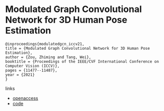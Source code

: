# Modulated Graph Convolutional Network for 3D Human Pose Estimation

```
@inproceedings{modulatedgcn_iccv21,
title = {Modulated Graph Convolutional Network for 3D Human Pose Estimation},
author = {Zou, Zhiming and Tang, Wei},
booktitle = {Proceedings of the IEEE/CVF International Conference on Computer Vision (ICCV)},
pages = {11477--11487},
year = {2021}
}
```

links
- [openaccess](http://openaccess.thecvf.com//content/ICCV2021/html/Zou_Modulated_Graph_Convolutional_Network_for_3D_Human_Pose_Estimation_ICCV_2021_paper.html)
- [code](https://github.com/ZhimingZo/Modulated-GCN)
